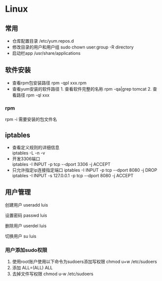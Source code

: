 # Linux
## 常用
- 仓库配置目录 /etc/yum.repos.d
- 修改目录的用户和用户组 sudo chown user:group -R directory
- 启动栏app /usr/share/applications

## 软件安装
- 查看rpm包安装路径 rpm -qpl xxx.rpm
- 查看yum安装的软件路径 1. 查看软件完整的名称 rpm -qa|grep tomcat 2. 查看路径 rpm -ql xxx

### rpm
rpm -i 需要安装的包文件名

## iptables
- 查看定义规则的详细信息  
iptables -L -n -v
- 开发3306端口  
iptables -I INPUT -p tcp --dport 3306 -j ACCEPT
- 只允许指定ip连接指定端口
iptables -I INPUT -p tcp --dport 8080 -j DROP
iptables -I INPUT -s 127.0.0.1 -p tcp --dport 8080 -j ACCEPT

## 用户管理
创建用户 useradd luis

设置密码 passwd luis

删除用户 userdel luis

切换用户 su luis

### 用户添加sudo权限
1. 使用root账户使用以下命令为sudoers添加写权限 chmod u+w /etc/sudoers
2. 添加 <user> ALL=(ALL) ALL
3. 去掉文件写权限 chmod u-w /etc/sudoers
